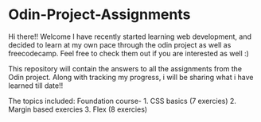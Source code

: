 # Odin-Project-Assignments

Hi there!! Welcome 
I have recently started learning web development, and decided to learn at my own pace through the odin project as well as freecodecamp. Feel free to check them out if you are interested as well :)

This repository will contain the answers to all the assignments from the Odin project. 
Along with tracking my progress, i will be sharing what i have learned till date!!

The topics included: 
  Foundation course-
    1. CSS basics (7 exercies)
    2. Margin based exercies
    3. Flex (8 exercies)
